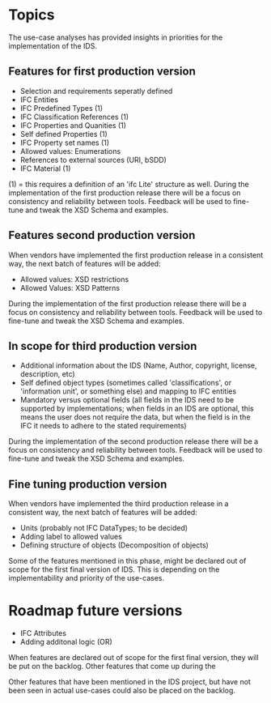 # Topics

The use-case analyses has provided insights in priorities for the implementation of the IDS.	

## Features for first production version

 * Selection and requirements seperatly defined
 * IFC Entities
 * IFC Predefined Types (1)
 * IFC Classification References (1)
 * IFC Properties and Quanities (1)
 * Self defined Properties (1)
 * IFC Property set names (1)
 * Allowed values: Enumerations
 * References to external sources (URI, bSDD)
 * IFC Material (1)

(1) = this requires a definition of an 'ifc Lite' structure as well.
During the implementation of the first production release there will be a focus on consistency and reliability between tools.
Feedback will be used to fine-tune and tweak the XSD Schema and examples.

## Features second production version

When vendors have implemented the first production release in a consistent way, the next batch of features will be added:
 * Allowed values: XSD restrictions
 * Allowed Values: XSD Patterns
 
During the implementation of the first production release there will be a focus on consistency and reliability between tools.
Feedback will be used to fine-tune and tweak the XSD Schema and examples.

## In scope for third production version 

 * Additional information about the IDS (Name, Author, copyright, license, description, etc)
 * Self defined object types (sometimes called 'classifications', or 'information unit', or something else) and mapping to IFC entities
 * Mandatory versus optional fields (all fields in the IDS need to be supported by implementations; when fields in an IDS are optional, this means the user does not require the data, but when the field is in the IFC it needs to adhere to the stated requirements)


During the implementation of the second production release there will be a focus on consistency and reliability between tools.
Feedback will be used to fine-tune and tweak the XSD Schema and examples.

## Fine tuning production version

When vendors have implemented the third production release in a consistent way, the next batch of features will be added:

 * Units (probably not IFC DataTypes; to be decided)
 * Adding label to allowed values 
 * Defining structure of objects (Decomposition of objects)
 
Some of the features mentioned in this phase, might be declared out of scope for the first final version of IDS. This is depending on the implementability and priority of the use-cases.

# Roadmap future versions

 * IFC Attributes
 * Adding additonal logic (OR)

When features are declared out of scope for the first final version, they will be put on the backlog.
Other features that come up during the 

Other features that have been mentioned in the IDS project, but have not been seen in actual use-cases could also be placed on the backlog.